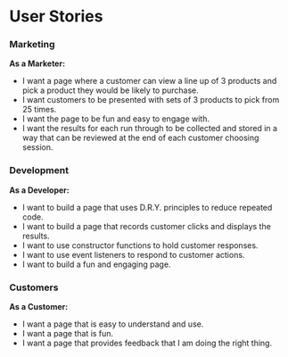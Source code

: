 # User Stories

### Marketing
**As a Marketer:**
- I want a page where a customer can view a line up of 3 products and pick a product they would be likely to purchase.
- I want customers to be presented with sets of 3 products to pick from 25 times.
- I want the page to be fun and easy to engage with.
- I want the results for each run through to be collected and stored in a way that can be reviewed at the end of each customer choosing session.



### Development
**As a Developer:**
 - I want to build a page that uses D.R.Y. principles to reduce repeated code.
 - I want to build a page that records customer clicks and displays the results.
 - I want to use constructor functions to hold customer responses.
 - I want to use event listeners to respond to customer actions.
 - I want to build a fun and engaging page.


### Customers
**As a Customer:**
- I want a page that is easy to understand and use.
- I want a page that is fun.
- I want a page that provides feedback that I am doing the right thing.
